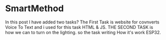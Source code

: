 # SmartMethod
In this post I have added two tasks? The First Task is website for covnverts Voice To Text and i used for this task HTML & JS. THE SECOND TASK is how we can to turn on the lighting. so the task writing How it's work ESP32.
